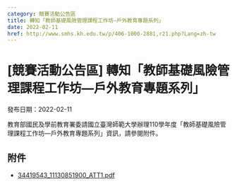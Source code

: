 ```yaml
---
category: 競賽活動公告區
title: 轉知「教師基礎風險管理課程工作坊—戶外教育專題系列」
date: 2022-02-11
href: http://www.smhs.kh.edu.tw/p/406-1000-2881,r21.php?Lang=zh-tw
---
```


# [競賽活動公告區] 轉知「教師基礎風險管理課程工作坊—戶外教育專題系列」

發布日期：2022-02-11

<div><div></div><div>教育部國民及學前教育署委請國立臺灣師範大學辦理110學年度「教師基礎風險管理課程工作坊—戶外教育專題系列」資訊，請參閱附件。</div></div>

## 附件

- [34419543_11130851900_ATT1.pdf](https://www.smhs.kh.edu.tw/var/file/0/1000/attach/68/pta_2589_7480310_47611.pdf)
